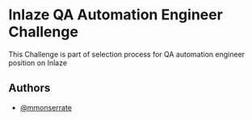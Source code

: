 
# Inlaze QA Automation Engineer Challenge

This Challenge is part of selection process for QA automation engineer position on Inlaze

## Authors

- [@mmonserrate](https://www.github.com/mmonserrate)

